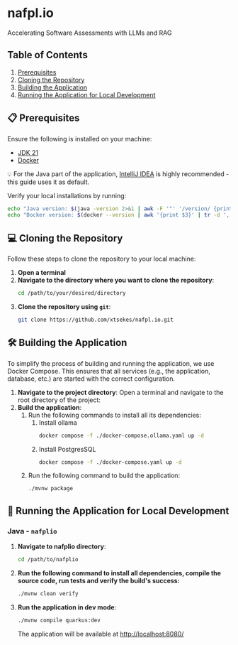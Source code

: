 # nafpl.io
Accelerating Software Assessments with LLMs and RAG

## Table of Contents
1. [Prerequisites](#prerequisites)
2. [Cloning the Repository](#cloning-the-repository)
3. [Building the Application]()
4. [Running the Application for Local Development](#-running-the-application-for-local-development)
 
## 📋 Prerequisites
Ensure the following is installed on your machine:

- [JDK 21](https://www.oracle.com/java/technologies/downloads/#java21)
- [Docker](https://docs.docker.com/engine/install/)

💡 For the Java part of the application, [IntelliJ IDEA](https://www.jetbrains.com/idea/download/) is highly
recommended - this guide uses it as default.

Verify your local installations by running:
```bash
echo "Java version: $(java -version 2>&1 | awk -F '"' '/version/ {print $2}')"
echo "Docker version: $(docker --version | awk '{print $3}' | tr -d ',')"
```

## 💻 Cloning the Repository
Follow these steps to clone the repository to your local machine:

1. **Open a terminal**
2. **Navigate to the directory where you want to clone the repository**:
   ```bash
   cd /path/to/your/desired/directory
   ```
3. **Clone the repository using `git`**:
   ```bash
   git clone https://github.com/xtsekes/nafpl.io.git
   ```

## 🛠️ Building the Application

To simplify the process of building and running the application, we use Docker Compose. This ensures that all services (e.g., the application, database, etc.) are started with the correct configuration.

1. **Navigate to the project directory**:
   Open a terminal and navigate to the root directory of the project:
2. **Build the application**:
   1. Run the following commands to install all its dependencies:
      1. Install ollama
          ```bash
          docker compose -f ./docker-compose.ollama.yaml up -d
          ```
      2. Install PostgresSQL
          ```bash
          docker compose -f ./docker-compose.yaml up -d
          ```
   2. Run the following command to build the application:
      ```bash
      ./mvnw package
      ```

## 🚀 Running the Application for Local Development

### Java - `nafplio`
1. **Navigate to nafplio directory**:
   ```bash
   cd /path/to/nafplio
   ```
2. **Run the following command to install all dependencies, compile the source code, run tests and verify the build's
   success:**
   ```bash
   ./mvnw clean verify
   ```
 3. **Run the application in dev mode**:
    ```bash
    ./mvnw compile quarkus:dev
    ```
    The application will be available at [http://localhost:8080/](http://localhost:8080/)